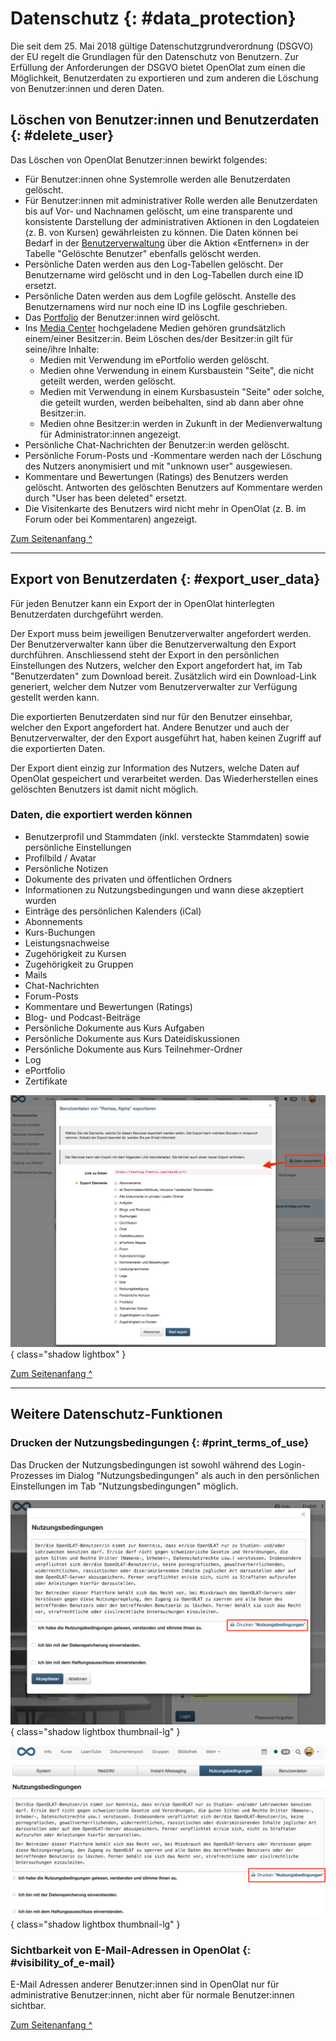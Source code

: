 # Datenschutz {: #data_protection}

Die seit dem 25. Mai 2018 gültige Datenschutzgrundverordnung (DSGVO) der EU
regelt die Grundlagen für den Datenschutz von Benutzern. Zur Erfüllung der
Anforderungen der DSGVO bietet OpenOlat zum einen die Möglichkeit,
Benutzerdaten zu exportieren und zum anderen die Löschung von Benutzer:innen und
deren Daten.

## Löschen von Benutzer:innen und Benutzerdaten {: #delete_user}

Das Löschen von OpenOlat Benutzer:innen bewirkt folgendes:

* Für Benutzer:innen ohne Systemrolle werden alle Benutzerdaten gelöscht.
* Für Benutzer:innen mit administrativer Rolle werden alle Benutzerdaten bis auf Vor- und Nachnamen gelöscht, um eine transparente und konsistente Darstellung der administrativen Aktionen in den Logdateien (z. B. von Kursen) gewährleisten zu können. Die Daten können bei Bedarf in der [Benutzerverwaltung](../usermanagement/index.de.md) über die Aktion «Entfernen» in der Tabelle "Gelöschte Benutzer" ebenfalls gelöscht werden.
* Persönliche Daten werden aus den Log-Tabellen gelöscht. Der Benutzername wird gelöscht und in den Log-Tabellen durch eine ID ersetzt.
* Persönliche Daten werden aus dem Logfile gelöscht. Anstelle des Benutzernamens wird nur noch eine ID ins Logfile geschrieben.
* Das [Portfolio](../../manual_user/area_modules/Portfolio_General_Information.de.md) der Benutzer:innen wird gelöscht.
* Ins [Media Center](../../manual_user/basic_concepts/Media_Center_Concept.de.md) hochgeladene Medien gehören grundsätzlich einem/einer Besitzer:in. Beim Löschen des/der Besitzer:in gilt für seine/ihre Inhalte:
    * Medien mit Verwendung im ePortfolio werden gelöscht.
    * Medien ohne Verwendung in einem Kursbaustein "Seite", die nicht geteilt werden, werden gelöscht.
    * Medien mit Verwendung in einem Kursbasustein "Seite" oder solche, die geteilt wurden, werden beibehalten, sind ab dann aber ohne Besitzer:in.
    * Medien ohne Besitzer:in werden in Zukunft in der Medienverwaltung für Administrator:innen angezeigt.
* Persönliche Chat-Nachrichten der Benutzer:in werden gelöscht.
* Persönliche Forum-Posts und -Kommentare werden nach der Löschung des Nutzers anonymisiert und mit "unknown user" ausgewiesen.
* Kommentare und Bewertungen (Ratings) des Benutzers werden gelöscht. Antworten des gelöschten Benutzers auf Kommentare werden durch "User has been deleted" ersetzt.
* Die Visitenkarte des Benutzers wird nicht mehr in OpenOlat (z. B. im Forum oder bei Kommentaren) angezeigt.


[Zum Seitenanfang ^](#data_protection)

---


## Export von Benutzerdaten {: #export_user_data}

Für jeden Benutzer kann ein Export der in OpenOlat hinterlegten Benutzerdaten
durchgeführt werden.

Der Export muss beim jeweiligen Benutzerverwalter angefordert werden. Der
Benutzerverwalter kann über die Benutzerverwaltung den Export durchführen.
Anschliessend steht der Export in den persönlichen Einstellungen des Nutzers,
welcher den Export angefordert hat, im Tab "Benutzerdaten" zum Download
bereit. Zusätzlich wird ein Download-Link generiert, welcher dem Nutzer vom
Benutzerverwalter zur Verfügung gestellt werden kann.

Die exportierten Benutzerdaten sind nur für den Benutzer einsehbar, welcher
den Export angefordert hat. Andere Benutzer und auch der Benutzerverwalter,
der den Export ausgeführt hat, haben keinen Zugriff auf die exportierten
Daten.

Der Export dient einzig zur Information des Nutzers, welche Daten auf OpenOlat
gespeichert und verarbeitet werden. Das Wiederherstellen eines gelöschten
Benutzers ist damit nicht möglich.

### Daten, die exportiert werden können

* Benutzerprofil und Stammdaten (inkl. versteckte Stammdaten) sowie persönliche Einstellungen
* Profilbild / Avatar
* Persönliche Notizen
* Dokumente des privaten und öffentlichen Ordners
* Informationen zu Nutzungsbedingungen und wann diese akzeptiert wurden
* Einträge des persönlichen Kalenders (iCal)
* Abonnements
* Kurs-Buchungen
* Leistungsnachweise
* Zugehörigkeit zu Kursen
* Zugehörigkeit zu Gruppen
* Mails
* Chat-Nachrichten
* Forum-Posts
* Kommentare und Bewertungen (Ratings)
* Blog- und Podcast-Beiträge
* Persönliche Dokumente aus Kurs Aufgaben
* Persönliche Dokumente aus Kurs Dateidiskussionen
* Persönliche Dokumente aus Kurs Teilnehmer-Ordner
* Log
* ePortfolio
* Zertifikate

![Userdaten exportieren](assets/Export1_DE.png){ class="shadow lightbox" }

[Zum Seitenanfang ^](#data_protection)

---


## Weitere Datenschutz-Funktionen 

### Drucken der Nutzungsbedingungen {: #print_terms_of_use}

Das Drucken der Nutzungsbedingungen ist sowohl während des Login-Prozesses im
Dialog "Nutzungsbedingungen" als auch in den persönlichen Einstellungen im Tab
"Nutzungsbedingungen" möglich.

![Nutzungsbedingungen drucken nach Login](assets/Nutzungsbedingungen_drucken2_DE-2.png){ class="shadow lightbox thumbnail-lg" }

![Nutzungsbedingungen drucken in Benutzereinstelungen](assets/Nutzungsbedingungen_drucken1_DE-2.png){ class="shadow lightbox thumbnail-lg" }

### Sichtbarkeit von E-Mail-Adressen in OpenOlat {: #visibility_of_e-mail}

E-Mail Adressen anderer Benutzer:innen sind in OpenOlat nur für administrative Benutzer:innen,
nicht aber für normale Benutzer:innen sichtbar.

[Zum Seitenanfang ^](#data_protection)

